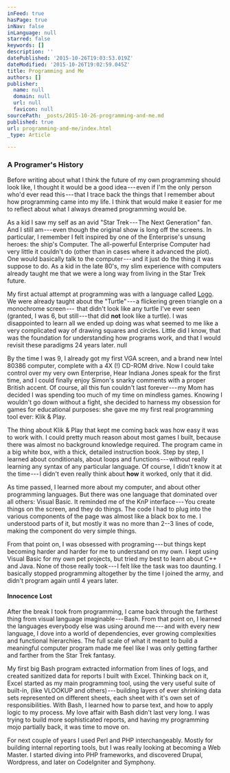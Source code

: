 ```yaml
---
inFeed: true
hasPage: true
inNav: false
inLanguage: null
starred: false
keywords: []
description: ''
datePublished: '2015-10-26T19:03:53.019Z'
dateModified: '2015-10-26T19:02:59.045Z'
title: Programming and Me
authors: []
publisher:
  name: null
  domain: null
  url: null
  favicon: null
sourcePath: _posts/2015-10-26-programming-and-me.md
published: true
url: programming-and-me/index.html
_type: Article

---
```

### A Programer's History

Before writing about what I think the future of my own programming should look like, I thought it would be a good idea --- even if I'm the only person who'd ever read this --- that I trace back the things that I remember about how programming came into my life. I think that would make it easier for me to reflect about what I always dreamed programming would be. 

As a kid I saw my self as an avid "Star Trek --- The Next Generation" fan. And I still am --- even though the original show is long off the screens. In particular, I remember I felt inspired by one of the Enterprise's unsung heroes: the ship's Computer. The all-powerful Enterprise Computer had very little it couldn't do (other than in cases where it advanced the plot). One would basically talk to the computer --- and it just do the thing it was suppose to do. As a kid in the late 80's, my slim experience with computers already taught me that we were a long way from living in the Star Trek future. 

My first actual attempt at programming was with a language called [Logo][0]. We were already taught about the "Turtle" --- a flickering green triangle on a monochrome screen ---  that didn't look like any turtle I've ever seen (granted, I was 6, but still --- that did **not** look like a turtle). I was disappointed to learn all we ended up doing was what seemed to me like a very complicated way of drawing squares and circles. Little did I know, that was the foundation for understanding how programs work, and that I would revisit these paradigms 24 years later.
null

By the time I was 9, I already got my first VGA screen, and a brand new Intel 80386 computer, complete with a 4X (!) CD-ROM drive. Now I could take control over my very own Enterprise, Hear Indiana Jones speak for the first time, and I could finally enjoy Simon's snarky comments with a proper British accent. Of course, all this fun couldn't last forever --- my Mom has decided I was spending too much of my time on mindless games. Knowing I wouldn't go down without a fight, she decided to harness my obsession for games for educational purposes: she gave me my first real programming tool ever: Klik & Play.

The thing about Klik & Play that kept me coming back was how easy it was to work with. I could pretty much reason about most games I built, because there was almost no background knowledge required. The program came in a big white box, with a thick, detailed instruction book. Step by step, I learned about conditionals, about loops and functions --- without really learning any syntax of any particular language. Of course, I didn't know it at the time --- I didn't even really think about **how** it worked, only that it did. 

As time passed, I learned more about my computer, and about other programming languages. But there was one language that dominated over all others: Visual Basic. It reminded me of the KnP interface --- You create things on the screen, and they do things. The code I had to plug into the various components of the page was almost like a black box to me. I understood parts of it, but mostly it was no more than 2--3 lines of code, making the component do very simple things. 

From that point on, I was obsessed with programing --- but things kept becoming harder and harder for me to understand on my own. I kept using Visual Basic for my own pet projects, but tried my best to learn about C++ and Java. None of those really took --- I felt like the task was too daunting. I basically stopped programming altogether by the time I joined the army, and didn't program again until 4 years later. 

#### Innocence Lost

After the break I took from programming, I came back through the farthest thing from visual language imaginable --- Bash. From that point on, I learned the languages everybody else was using around me --- and with every new language, I dove into a world of dependencies, ever growing complexities and functional hierarchies. The full scale of what it meant to build a meaningful computer program made me feel like I was only getting farther and farther from the Star Trek fantasy. 

My first big Bash program extracted information from lines of logs, and created sanitized data for reports I built with Excel. Thinking back on it, Excel started as my main programming tool, using the very useful suite of built-in, (like VLOOKUP and others) --- building layers of ever shrinking data sets represented on different sheets, each sheet with it's own set of responsibilities. With Bash, I learned how to parse text, and how to apply logic to my process. My love affair with Bash didn't last very long. I was trying to build more sophisticated reports, and having my programming mojo partially back, it was time to move on. 

For next couple of years I used Perl and PHP interchangeably. Mostly for building internal reporting tools, but I was really looking at becoming a Web Master. I started diving into PHP frameworks, and discovered Drupal, Wordpress, and later on CodeIgniter and Symphony.

[0]: http://en.wikipedia.org/wiki/Logo_%28programming_language%29